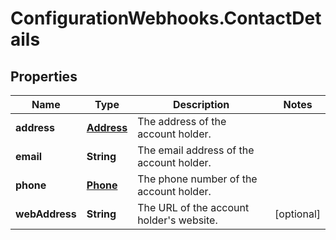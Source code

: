 # ConfigurationWebhooks.ContactDetails

## Properties

Name | Type | Description | Notes
------------ | ------------- | ------------- | -------------
**address** | [**Address**](Address.md) | The address of the account holder. | 
**email** | **String** | The email address of the account holder. | 
**phone** | [**Phone**](Phone.md) | The phone number of the account holder. | 
**webAddress** | **String** | The URL of the account holder&#39;s website. | [optional] 


